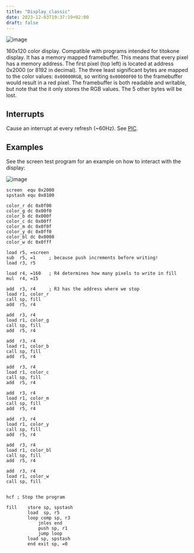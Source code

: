 ```yaml
---
title: "Display_classic"
date: 2023-12-03T19:37:19+02:00
draft: false
---
```

![image](/img/dev_display_classic.png)

160x120 color display. Compatible with programs intended for titokone display. It has a memory mapped framebuffer. This means that every pixel has a memory address. The first pixel (top left) is located at address 0x2000 (or 8192 in decimal). The three least significant bytes are mapped to the color values: ```0x00000RGB```, so writing ```0x00000F00``` to the framebuffer would result in a red pixel. The framebuffer is both readable and writable, but note that the it only stores the RGB values. The 5 other bytes will be lost.
## Interrupts
Cause an interrupt at every refresh (~60Hz). See [PIC](PIC).

## Examples
See the screen test program for an example on how to interact with the display:  

![image](https://user-images.githubusercontent.com/100710152/229116944-b84c06fe-d5b1-4712-a336-3e986185b685.png)

```
screen  equ 0x2000
spstash equ 0x0100

color_r dc 0x0f00
color_g dc 0x00f0
color_b dc 0x000f
color_c dc 0x00ff
color_m dc 0x0f0f
color_y dc 0x0ff0
color_bl dc 0x0000
color_w dc 0x0fff

load r5, =screen
sub  r5, =1     ; because push increments before writing!
load r3, r5

load r4, =160   ; R4 determines how many pixels to write in fill
mul  r4, =15

add  r3, r4     ; R3 has the address where we stop
load r1, color_r
call sp, fill
add  r5, r4

add  r3, r4
load r1, color_g
call sp, fill
add  r5, r4

add  r3, r4
load r1, color_b
call sp, fill
add  r5, r4

add  r3, r4
load r1, color_c
call sp, fill
add  r5, r4

add  r3, r4
load r1, color_m
call sp, fill
add  r5, r4

add  r3, r4
load r1, color_y
call sp, fill
add  r5, r4

add  r3, r4
load r1, color_bl
call sp, fill
add  r5, r4

add  r3, r4
load r1, color_w
call sp, fill


hcf ; Stop the program

fill    store sp, spstash
        load  sp, r5
        loop comp sp, r3
            jnles end
            push sp, r1
            jump loop
        load sp, spstash
        end exit sp, =0
```